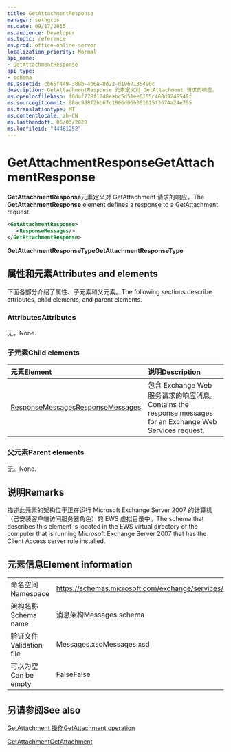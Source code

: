```yaml
---
title: GetAttachmentResponse
manager: sethgros
ms.date: 09/17/2015
ms.audience: Developer
ms.topic: reference
ms.prod: office-online-server
localization_priority: Normal
api_name:
- GetAttachmentResponse
api_type:
- schema
ms.assetid: cb65f449-309b-4b6e-8d22-d1967135490c
description: GetAttachmentResponse 元素定义对 GetAttachment 请求的响应。
ms.openlocfilehash: f0daf778f1248eabc5d51ee6155c460d9248549f
ms.sourcegitcommit: 88ec988f2bb67c1866d06b361615f3674a24e795
ms.translationtype: MT
ms.contentlocale: zh-CN
ms.lasthandoff: 06/03/2020
ms.locfileid: "44461252"
---
```

# <a name="getattachmentresponse"></a><span data-ttu-id="5326c-103">GetAttachmentResponse</span><span class="sxs-lookup"><span data-stu-id="5326c-103">GetAttachmentResponse</span></span>

<span data-ttu-id="5326c-104">**GetAttachmentResponse**元素定义对 GetAttachment 请求的响应。</span><span class="sxs-lookup"><span data-stu-id="5326c-104">The **GetAttachmentResponse** element defines a response to a GetAttachment request.</span></span> 
  
```xml
<GetAttachmentResponse>
   <ResponseMessages/>
</GetAttachmentResponse>
```

 <span data-ttu-id="5326c-105">**GetAttachmentResponseType**</span><span class="sxs-lookup"><span data-stu-id="5326c-105">**GetAttachmentResponseType**</span></span>
## <a name="attributes-and-elements"></a><span data-ttu-id="5326c-106">属性和元素</span><span class="sxs-lookup"><span data-stu-id="5326c-106">Attributes and elements</span></span>

<span data-ttu-id="5326c-107">下面各部分介绍了属性、子元素和父元素。</span><span class="sxs-lookup"><span data-stu-id="5326c-107">The following sections describe attributes, child elements, and parent elements.</span></span>
  
### <a name="attributes"></a><span data-ttu-id="5326c-108">Attributes</span><span class="sxs-lookup"><span data-stu-id="5326c-108">Attributes</span></span>

<span data-ttu-id="5326c-109">无。</span><span class="sxs-lookup"><span data-stu-id="5326c-109">None.</span></span>
  
### <a name="child-elements"></a><span data-ttu-id="5326c-110">子元素</span><span class="sxs-lookup"><span data-stu-id="5326c-110">Child elements</span></span>

|<span data-ttu-id="5326c-111">**元素**</span><span class="sxs-lookup"><span data-stu-id="5326c-111">**Element**</span></span>|<span data-ttu-id="5326c-112">**说明**</span><span class="sxs-lookup"><span data-stu-id="5326c-112">**Description**</span></span>|
|:-----|:-----|
|[<span data-ttu-id="5326c-113">ResponseMessages</span><span class="sxs-lookup"><span data-stu-id="5326c-113">ResponseMessages</span></span>](responsemessages.md) <br/> |<span data-ttu-id="5326c-114">包含 Exchange Web 服务请求的响应消息。</span><span class="sxs-lookup"><span data-stu-id="5326c-114">Contains the response messages for an Exchange Web Services request.</span></span>  <br/> |
   
### <a name="parent-elements"></a><span data-ttu-id="5326c-115">父元素</span><span class="sxs-lookup"><span data-stu-id="5326c-115">Parent elements</span></span>

<span data-ttu-id="5326c-116">无。</span><span class="sxs-lookup"><span data-stu-id="5326c-116">None.</span></span>
  
## <a name="remarks"></a><span data-ttu-id="5326c-117">说明</span><span class="sxs-lookup"><span data-stu-id="5326c-117">Remarks</span></span>

<span data-ttu-id="5326c-118">描述此元素的架构位于正在运行 Microsoft Exchange Server 2007 的计算机（已安装客户端访问服务器角色）的 EWS 虚拟目录中。</span><span class="sxs-lookup"><span data-stu-id="5326c-118">The schema that describes this element is located in the EWS virtual directory of the computer that is running Microsoft Exchange Server 2007 that has the Client Access server role installed.</span></span>
  
## <a name="element-information"></a><span data-ttu-id="5326c-119">元素信息</span><span class="sxs-lookup"><span data-stu-id="5326c-119">Element information</span></span>

|||
|:-----|:-----|
|<span data-ttu-id="5326c-120">命名空间</span><span class="sxs-lookup"><span data-stu-id="5326c-120">Namespace</span></span>  <br/> |https://schemas.microsoft.com/exchange/services/2006/messages  <br/> |
|<span data-ttu-id="5326c-121">架构名称</span><span class="sxs-lookup"><span data-stu-id="5326c-121">Schema name</span></span>  <br/> |<span data-ttu-id="5326c-122">消息架构</span><span class="sxs-lookup"><span data-stu-id="5326c-122">Messages schema</span></span>  <br/> |
|<span data-ttu-id="5326c-123">验证文件</span><span class="sxs-lookup"><span data-stu-id="5326c-123">Validation file</span></span>  <br/> |<span data-ttu-id="5326c-124">Messages.xsd</span><span class="sxs-lookup"><span data-stu-id="5326c-124">Messages.xsd</span></span>  <br/> |
|<span data-ttu-id="5326c-125">可以为空</span><span class="sxs-lookup"><span data-stu-id="5326c-125">Can be empty</span></span>  <br/> |<span data-ttu-id="5326c-126">False</span><span class="sxs-lookup"><span data-stu-id="5326c-126">False</span></span>  <br/> |
   
## <a name="see-also"></a><span data-ttu-id="5326c-127">另请参阅</span><span class="sxs-lookup"><span data-stu-id="5326c-127">See also</span></span>



[<span data-ttu-id="5326c-128">GetAttachment 操作</span><span class="sxs-lookup"><span data-stu-id="5326c-128">GetAttachment operation</span></span>](getattachment-operation.md)
  
[<span data-ttu-id="5326c-129">GetAttachment</span><span class="sxs-lookup"><span data-stu-id="5326c-129">GetAttachment</span></span>](getattachment.md)

